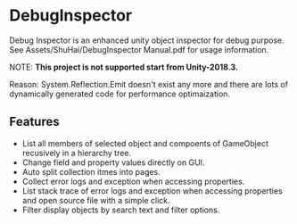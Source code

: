 # DebugInspector

Debug Inspector is an enhanced unity object inspector for debug purpose.
See Assets/ShuHai/DebugInspector Manual.pdf for usage information.

NOTE: __This project is not supported start from Unity-2018.3.__

Reason: System.Reflection.Emit doesn't exist any more and there are lots of dynamically generated code for performance optimaization.

## Features

- List all members of selected object and compoents of GameObject recusively in a hierarchy tree.
- Change field and property values directly on GUI.
- Auto split collection itmes into pages.
- Collect error logs and exception when accessing properties.
- List stack trace of error logs and exception when accessing properties and open source file with a simple click.
- Filter display objects by search text and filter options.